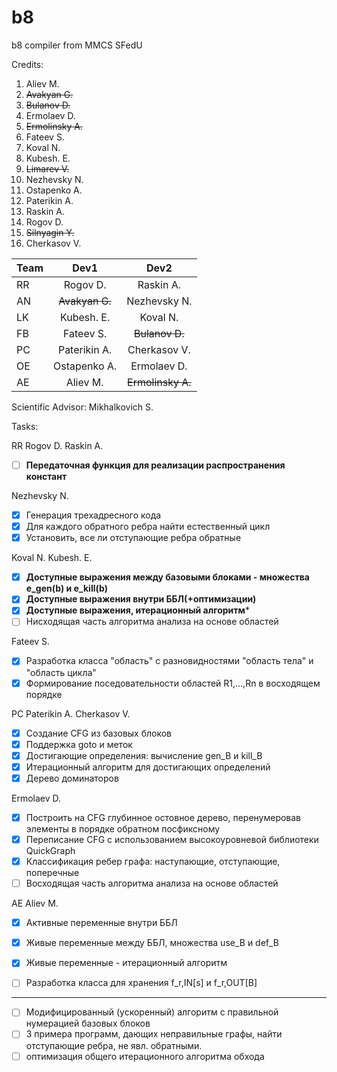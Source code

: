 # b8
b8 compiler from MMCS SFedU


Credits:
1. Aliev M.
1. ~~Avakyan G.~~
1. ~~Bulanov D.~~
1. Ermolaev D.
1. ~~Ermolinsky A.~~
1. Fateev S.
1. Koval N.
1. Kubesh. E.
1. ~~Limarev V.~~
1. Nezhevsky N.
1. Ostapenko A.
1. Paterikin A.
1. Raskin A.
1. Rogov D.
1. ~~Silnyagin Y.~~
1. Cherkasov V.


| Team          | Dev1             | Dev2              |
| ------------- |:----------------:| :----------------:|
| RR            | Rogov D.         | Raskin A.         |
| AN            | ~~Avakyan G.~~   | Nezhevsky N.      |
| LK            | Kubesh. E.	   | Koval N.          |
| FB            | Fateev S.        | ~~Bulanov D.~~    |
| PC            | Paterikin A.     | Cherkasov V.      |
| OE            | Ostapenko A.	   | Ermolaev D.       |
| AE            | Aliev M.         | ~~Ermolinsky A.~~ |


Scientific Advisor: Mikhalkovich S.

Tasks:

RR  Rogov D.    Raskin A. 
- [ ] **Передаточная функция для реализации распространения констант**

Nezhevsky N.
- [x] Генерация трехадресного кода
- [x] Для каждого обратного ребра найти естественный цикл
- [x] Установить, все ли отступающие ребра обратные

Koval N.	Kubesh. E.
- [x] **Доступные выражения между базовыми блоками - множества e_gen(b) и e_kill(b)**
- [x] **Доступные выражения внутри ББЛ(+оптимизации)**
- [x] **Доступные выражения, итерационный алгоритм***
- [ ] Нисходящая часть алгоритма анализа на основе областей

Fateev S.
- [x] Разработка класса "область" с разновидностями "область тела" и "область цикла"
- [x] Формирование поседовательности областей R1,...,Rn в восходящем порядке

PC  Paterikin A.    Cherkasov V.
- [x] Создание CFG из базовых блоков
- [x] Поддержка goto и меток
- [x] Достигающие определения: вычисление gen_B и kill_B
- [x] Итерационный алгоритм для достигающих определений
- [x] Дерево доминаторов

Ermolaev D.
- [x]  Построить на CFG глубинное остовное дерево, перенумеровав элементы в порядке обратном посфиксному
- [x]  Переписание CFG с использованием высокоуровневой библиотеки QuickGraph
- [x]  Классификация ребер графа: наступающие, отступающие, поперечные
- [ ]  Восходящая часть алгоритма анализа на основе областей

AE  Aliev M.
- [x] Активные переменные внутри ББЛ
- [x] Живые переменные между ББЛ, множества use_B и def_B
- [x] Живые переменные - итерационный алгоритм
- [ ] Разработка класса для хранения f_r,IN[s] и f_r,OUT[B]


-------------------
- [ ] Модифицированный (ускоренный) алгоритм с правильной нумерацией базовых блоков
- [ ] 3 примера программ, дающих неправильные графы, найти отступающие ребра, не явл. обратными.
- [ ] оптимизация общего итерационного алгоритма обхода
